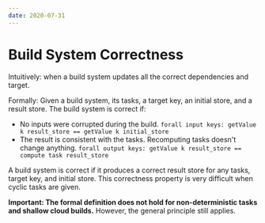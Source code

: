 ```yaml
---
date: 2020-07-31
---
```


# Build System Correctness

Intuitively: when a build system updates all the correct dependencies and target.

Formally: Given a build system, its tasks, a target key, an initial store, and a result store.
The build system is correct if:

- No inputs were corrupted during the build. `forall input keys: getValue k result_store == getValue k initial_store`
- The result is consistent with the tasks. Recomputing tasks doesn't change anything. `forall output keys: getValue k result_store == compute task result_store`

A build system is correct if it produces a correct result store for any tasks, target key, and initial store.
This correctness property is very difficult when cyclic tasks are given.

**Important: The formal definition does not hold for non-deterministic tasks and shallow cloud builds.**
However, the general principle still applies.
